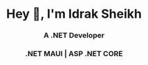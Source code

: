 <h1 align="center">Hey 👋, I'm Idrak Sheikh</h1>
<h3 align="center">A .NET Developer</h3>
<h3 align="center">.NET MAUI | ASP .NET CORE</h3>
